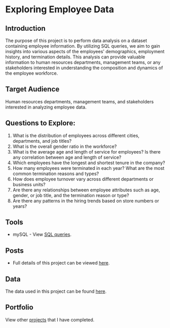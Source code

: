 # Exploring Employee Data

## Introduction
The purpose of this project is to perform data analysis on a dataset containing employee information. By utilizing SQL queries, we aim to gain insights into various aspects of the employees' demographics, employment history, and termination details. This analysis can provide valuable information to human resources departments, management teams, or any stakeholders interested in understanding the composition and dynamics of the employee workforce.

## Target Audience
Human resources departments, management teams, and stakeholders interested in analyzing employee data.

## Questions to Explore:
1. What is the distribution of employees across different cities, departments, and job titles?
2. What is the overall gender ratio in the workforce?
3. What is the average age and length of service for employees? Is there any correlation between age and length of service?
4. Which employees have the longest and shortest tenure in the company?
5. How many employees were terminated in each year? What are the most common termination reasons and types?
6. How does employee turnover vary across different departments or business units?
7. Are there any relationships between employee attributes such as age, gender, or job title, and the termination reason or type?
8. Are there any patterns in the hiring trends based on store numbers or years?

## Tools 
- mySQL - View [SQL queries](https://github.com/DeborahAkpoguma/Portfolio/blob/main/SQL/Project%204/Employee%20Data%20Analysis.sql).

## Posts 
- Full details of this project can be viewed [here](https://deborahakpoguma.github.io/PortfolioSite-GitHub/projectFour.html).

## Data
The data used in this project can be found [here](https://www.kaggle.com/datasets/HRAnalyticRepository/employee-attrition-data).

## Portfolio
View other [projects](https://github.com/DeborahAkpoguma/Portfolio-Guide/blob/main/README.md) that I have completed.
